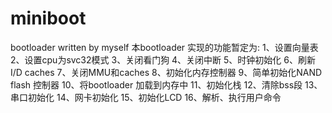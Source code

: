 # miniboot
bootloader written by myself 
本bootloader 实现的功能暂定为:
1、设置向量表
2、设置cpu为svc32模式
3、关闭看门狗
4、关闭中断
5、时钟初始化
6、刷新I/D caches
7、关闭MMU和caches
8、初始化内存控制器
9、简单初始化NAND flash 控制器
10、将bootloader 加载到内存中
11、初始化栈
12、清除bss段
13、串口初始化
14、网卡初始化
15、初始化LCD
16、解析、执行用户命令

